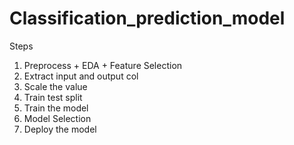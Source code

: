 # Classification_prediction_model

Steps

1) Preprocess + EDA + Feature Selection
2) Extract input and output col
3) Scale the value
4) Train test split
5) Train the model
6) Model Selection
7) Deploy the model
